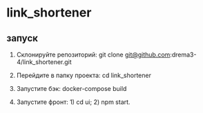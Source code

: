 # link_shortener
## запуск
1. Склонируйте репозиторий: git clone git@github.com:drema3-4/link_shortener.git
   
2. Перейдите в папку проекта: cd link_shortener

3. Запустите бэк: docker-compose build

4. Запустите фронт: 1) cd ui; 2) npm start.
